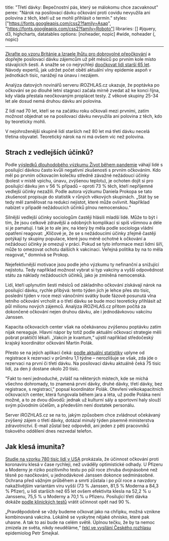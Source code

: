 title: "Třetí dávky: Bepečnostní pás, který se málokomu chce zacvaknout"
perex: "Nárok na posilovací dávku očkování proti covidu nevyužila ani polovina z těch, kteří už se mohli přihlásit o termín."
styles: ["https://fonts.googleapis.com/css2?family=Asap", "https://fonts.googleapis.com/css2?family=Roboto"]
libraries: [] #jquery, d3, highcharts, datatables
options: [noheader, nopic] #wide, noheader (, nopic)

---

[Zkraťte po vzoru Británie a Izraele lhůtu pro dobrovolné přeočkování](https://www.facebook.com/groups/iniciativasnih/posts/402613491404387/) a dopřejte posilovací dávku zájemcům už pět měsíců po prvním kole místo stávajících šesti. A snažte se co nejrychleji [doočkovat lidi starší 65 let](https://www.irozhlas.cz/zpravy-domov/jan-konvalinka-biochemik-nemocnice-promorenost-koronavirus-ockovani-proti_2111112002_dok). Návody expertů, jak udržet počet obětí aktuální vlny epidemie aspoň v jednotkách tisíc, narážejí na únavu i nezájem.

Analýza datových novinářů serveru iROZHLAS.cz ukazuje, že poptávka po očkování se po dlouhé letní stagnaci začala mírně zvedat až ke konci října, kdy vláda přestala neočkovaným proplácet testy. Z věkové skupiny 25-34 let ale dosud nemá druhou dávku ani polovina.

<wide><div id="proocko"></div></wide>

Z lidí nad 70 let, kteří se na začátku roku očkovali mezi prvními, zatím možnost objednat se na posilovací dávku nevyužila ani polovina z těch, kdo by teoreticky mohli.

V nejohroženější skupině lidí starších než 80 let má třetí dávku necelá třetina obyvatel. Teoretický nárok na ni má ovšem víc než polovina.

## Strach z vedlejších účinků?

Podle [výsledků dlouhodobého výzkumu Život během pandemie](https://zivotbehempandemie.cz/ockovani) váhají lidé s posilující dávkou často kvůli negativní zkušenosti s prvním očkováním. Kdo měl po prvním očkovacím kolečku středně závažné nežádoucí účinky (bolest v místě vpichu, únavu, zvýšenou teplotu), je ochoten dojít si pro posilující dávku jen v 56 % případů – oproti 73 % těch, kteří nepříjemné vedlejší účinky nezažili. Podle autora výzkumu Daniela Prokopa se tato zkušenost propisuje do statistik v růných věkových skupinách. „Stát by se tedy měl zaměřovat na redukci nejistot, které může ovlivnit. Například nabízet v případě nežádoucích účinků plnou nemocenskou.“

Silnější vedlejší účinky sociologům častěji hlásili mladší lidé. Může to být i tím, že jsou celkově zdravější a odobných komplikací si spíš všimnou a déle si je pamatují. I tak je to ale jev, na který by měla podle sociologa vládní opatření reagovat: „Klíčové je, že se s nežádoucími účinky zřejmě častěji potýkají ty skupiny populace, které jsou méně ochotné k očkování a nežádoucí účinky je omezují v práci. Pokud se tyto informace mezi lidmi šíří, může to omezovat ochotu dalších k vakcinaci. Veřejná politika by na to měla reagovat,“ domnívá se Prokop.

Nejefektivnější motivace jsou podle jeho výzkumu ty nefinanční a snižující nejistotu. Tedy například možnost vybrat si typ vakcíny a vyšší odpovědnost státu za náklady nežádoucích účinků, jako je zmíněná nemocenská.

<wide><div id="kapacita"></div></wide>

Lidí, kteří uplynutím šesti měsíců od základního očkování získávají nárok na posilující dávku, rychle přibývá: tento týden jich je lehce přes sto tisíc, poslední týden v roce mezi vánočními svátky bude fázově posunutá vlna letního očkování vrcholit a o třetí dávku se bude moci teoreticky přihlásit až půl milionu nových zájemců. Analýza iROZHLAS.cz přitom počítá za dokončené očkování nejen druhou dávku, ale i jednodávkovou vakcínu Janssen.

Kapacita očkovacích center však na očekávanou zvýšenou poptávku zatím nijak nereaguje. Hlavní nápor by totiž podle aktuální očkovací strategie měli pobrat praktičtí lékaři. „Vakcín je kvantum,“ ujistil například středočeský krajský koordinátor očkování Martin Polák.

Přesto se na jejich aplikaci čeká: [podle aktuální statistiky](https://ockovani.opendatalab.cz/statistiky) uplyne od registrace k rezervaci v průměru 1,1 týdne – nerozlišuje se však, zda jde o rezervaci na první či třetí dávku. Na posilovací dávku aktuálně čeká 75 tisíc lidí, za den ji dostane okolo 20 tisíc.

"Fakt to není jednoduché, zvlášť na některých místech, kde se míchá všechno dohromady, to znamená první dávky, druhé dávky, třetí dávky, bez registrace, s registrací," popsal koordinátor Polák. Otevření velkokapacitních očkovacích center, která fungovala během jara a léta, už podle Poláka není možné, a to ze dvou důvodů: jednak už kulturní sály a sportovní haly slouží svým původním účelům, a především není dostatek personálu.

Server iROZHLAS.cz se na to, jakým způsobem chce zvládnout očekávaný zvýšený zájem o třetí dávky, dotázal minulý týden písemně ministerstva zdravotnictví. E-mail zůstal bez odpovědi, ani jeden z pěti pracovníků tiskového oddělení dnes nezvedal telefon.

## Jak klesá imunita?

[Studie na vzorku 780 tisíc lidí v USA](https://www.science.org/doi/10.1126/science.abm0620#F1) prokázala, že účinnost očkování proti koronaviru klesá v čase rychleji, než uváděly optimistické odhady. U Pfizeru a Moderny je riziko pozitivního testu po půl roce zhruba dvojnásobné než těsně po naočkování, u jednodávkové Janssen dokonce sedminásobné. Ochrana před vážným průběhem a smrtí zůstala i po půl roce a navzdory nakažlivějším variantám viru vyšší (73 % Janssen, 81,5 % Moderna a 84,3 % Pfizer), u lidí starších než 65 let ovšem efektivita klesla na 52,2 % u Janssenu, 75,5 % u Moderny a 70,1 % u Pfizeru. Posilující třetí dávka dokáže [podle klinických testů](https://www.pfizer.com/news/press-release/press-release-detail/pfizer-and-biontech-announce-phase-3-trial-data-showing) vrátit účinnost opět nad 90 %.

„Pravděpodobně se vždy budeme očkovat jako na chřipku, možná vznikne kombinovaná vakcína. Lokálně se vyskytne nějaké ohnisko, které pak uhasne. A tak to asi bude na celém světě. Úplnou tečku, že by ta nemoc zmizela ze světa, nikdy neuděláme,“ [řekl ve vysílání Českého rozhlasu](https://www.irozhlas.cz/zivotni-styl/zdravi/smejkal-epidemiolog-koronavirus-ockovani_2111110954_pj) epidemiolog Petr Smejkal.

